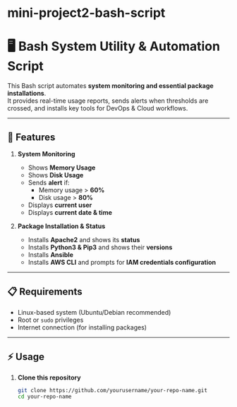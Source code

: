 # mini-project2-bash-script
# 🖥️ Bash System Utility & Automation Script

This Bash script automates **system monitoring and essential package installations**.  
It provides real-time usage reports, sends alerts when thresholds are crossed, and installs key tools for DevOps & Cloud workflows.

---

## 🚀 Features

1. **System Monitoring**
   - Shows **Memory Usage**
   - Shows **Disk Usage**
   - Sends **alert** if:
     - Memory usage > **60%**
     - Disk usage > **80%**
   - Displays **current user**
   - Displays **current date & time**

2. **Package Installation & Status**
   - Installs **Apache2** and shows its **status**
   - Installs **Python3 & Pip3** and shows their **versions**
   - Installs **Ansible**
   - Installs **AWS CLI** and prompts for **IAM credentials configuration**

---

## 📋 Requirements

- Linux-based system (Ubuntu/Debian recommended)
- Root or `sudo` privileges
- Internet connection (for installing packages)

---

## ⚡ Usage

1. **Clone this repository**  
   ```bash
   git clone https://github.com/yourusername/your-repo-name.git
   cd your-repo-name
